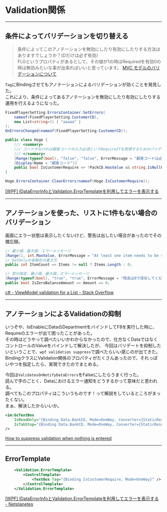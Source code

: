 # Validation関係

---

## 条件によってバリデーションを切り替える

>条件によってこのアノテーションを無効にしたり有効にしたりする方法はありますでしょうか？(Dだけは必ず有効）  
>FLGというプロパティがあるとして、その値が1の時はRequiredを有効0の時は無効みたいな事が出来ればいいと思っています。
[MVC モデルのバリデーションについて](https://teratail.com/questions/80391)  

`Tag`にBindingさせてもアノテーションによるバリデーションが効くことを発見した。  
これにより、条件によってあるアノテーションを無効にしたり有効にしたりする運用を行えるようになった。  

``` C#
FixedPlayerSetting.ErrorsContainer.SetErrors(
    nameof(FixedPlayerSetting.CustomerCD),
    new List<string>() { "aaaaa" }
);
OnErrorsChanged(nameof(FixedPlayerSetting.CustomerCD));
```

``` cs
public class Hoge {
    /// <summary>
    /// コードがなければ顧客コードの入力必須というRequireIfを実現するためのバリデーションプロパティ
    /// </summary>
    [Range(typeof(bool), "false", "false", ErrorMessage = "顧客コードは必須です。")]
    [Display(Name = "顧客コード")]
    public bool IsCustomerRequire => !PackCD.HasValue && string.IsNullOrEmpty(CustomerCD);
}

Hoge.ErrorsContainer.ClearErrors(nameof(Hoge.IsCustomerRequire));
```

[[WPF] IDataErrorInfoとValidation.ErrorTemplateを利用してエラーを表示する](https://www.pine4.net/Memo/Article/Archives/427)  

---

## アノテーションを使った、リストに1件もない場合のバリデーション

画面にエラー状態は表示したくないけど、警告は出したい場合があったのでその備忘録。  

``` C# : 0件は許可しない判定
// 最小値、最大値、エラーメッセージ
[Range(1, int.MaxValue, ErrorMessage = "At least one item needs to be selected")]
// GetOnlyの省略形の書き方
public int ItemCount => Items != null ? Items.Length : 0;
```

``` C# : boolの判定
// 型の指定、最小値、最大値、エラーメッセージ
[Range(typeof(bool), "true", "true", ErrorMessage = "残高は0で保存してください。")]
public bool IsZeroBalanceAmount => Amount == 0;
```

[c# - ViewModel validation for a List - Stack Overflow](https://stackoverflow.com/questions/5146732/viewmodel-validation-for-a-list)  

---

## アノテーションによるValidationの抑制

いつぞや、IsEnableにDataのDepartmentをバインドしてF8を実行した時に、Requireのエラーが出て困ったことがあった。  
その時はどうやって調べたいいかわからなかったので、仕方なくDataではなくコントロールのValueをバインドして解決したが、
今回はバリデートを抑制したいということで、`wpf validation suppress`で調べたらいい感じのが出てきた。  
BindingクラスにValidation関係のプロパティがたくさんあったので、それっぽいやつを指定したら、実現できたのでまとめる。  

今回は`ValidatesOnNotifyDataErrors`をFalseにしたらうまく行った。  
読んで字のごとく、Dataにおけるエラー通知をどうするかって意味だと思われる。  
調べてもこのプロパティはこういうものです！って解説をしているところがまったくない。  
まぁ、解決したからいいか。  

``` XML
<im:GcTextBox
    IsReadOnly="{Binding Data.BankCD, Mode=OneWay, Converter={StaticResource NullOrEmptyToBoolConverter}, ValidatesOnNotifyDataErrors=False}"
    IsTabStop="{Binding Data.BankCD, Mode=OneWay, Converter={StaticResource NotNullOrEmptyToBoolConverter}, ValidatesOnNotifyDataErrors=False}"
/>
```

[How to suppress validation when nothing is entered](https://stackoverflow.com/questions/1502263/how-to-suppress-validation-when-nothing-is-entered)  

---

## ErrorTemplate

``` xml
    <Validation.ErrorTemplate>
        <ControlTemplate>
            <TextBox Tag="{Binding IsCustomerRequire, Mode=OneWay}" />
        </ControlTemplate>
    </Validation.ErrorTemplate>
```

[[WPF] IDataErrorInfoとValidation.ErrorTemplateを利用してエラーを表示する - Netplanetes](https://www.pine4.net/Memo/Article/Archives/427)  

